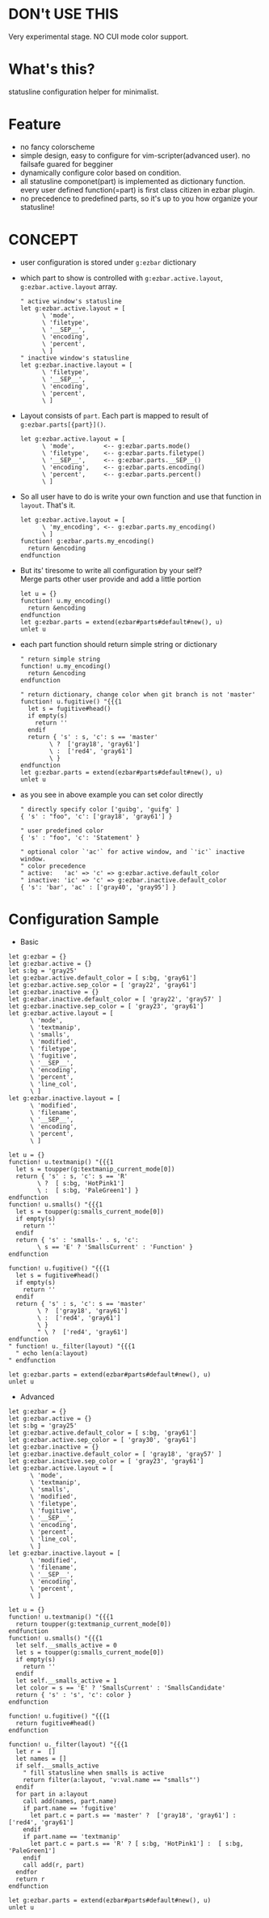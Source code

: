 # DON't USE THIS
Very experimental stage.
NO CUI mode color support.

# What's this?
statusline configuration helper for minimalist.

# Feature
* no fancy colorscheme
* simple design, easy to configure for vim-scripter(advanced user).
no failsafe guared for begginer
* dynamically configure color based on condition.
* all statusline componet(part) is implemented as dictionary function.
every user defined function(=part) is first class citizen in ezbar plugin.
* no precedence to predefined parts, so it's up to you how organize your statusline!

# CONCEPT
* user configuration is stored under `g:ezbar` dictionary
* which part to show is controlled with `g:ezbar.active.layout`, `g:ezbar.active.layout` array.
  ```Vim
  " active window's statusline
  let g:ezbar.active.layout = [
        \ 'mode',
        \ 'filetype',
        \ '__SEP__',
        \ 'encoding',
        \ 'percent',
        \ ]
  " inactive window's statusline
  let g:ezbar.inactive.layout = [
        \ 'filetype',
        \ '__SEP__',
        \ 'encoding',
        \ 'percent',
        \ ]
  ```

* Layout consists of `part`. Each part is mapped to result of `g:ezbar.parts[{part}]()`.
  ```Vim
  let g:ezbar.active.layout = [
        \ 'mode',        <-- g:ezbar.parts.mode()
        \ 'filetype',    <-- g:ezbar.parts.filetype() 
        \ '__SEP__',     <-- g:ezbar.parts.__SEP__() 
        \ 'encoding',    <-- g:ezbar.parts.encoding() 
        \ 'percent',     <-- g:ezbar.parts.percent() 
        \ ]
  ```

* So all user have to do is write your own function and use that function in `layout`. That's it.
  ```Vim
  let g:ezbar.active.layout = [
        \ 'my_encoding', <-- g:ezbar.parts.my_encoding()
        \ ]
  function! g:ezbar.parts.my_encoding()
    return &encoding
  endfunction
  ```

* But its' tiresome to write all configuration by your self?  
Merge parts other user provide and add a little portion
  ```Vim
  let u = {}
  function! u.my_encoding()
    return &encoding
  endfunction
  let g:ezbar.parts = extend(ezbar#parts#default#new(), u)
  unlet u
  ```

* each part function should return simple string or dictionary
  ```Vim
  " return simple string
  function! u.my_encoding()
    return &encoding
  endfunction

  " return dictionary, change color when git branch is not 'master'
  function! u.fugitive() "{{{1
    let s = fugitive#head()
    if empty(s)
      return ''
    endif
    return { 's' : s, 'c': s == 'master'
          \ ?  ['gray18', 'gray61']
          \ :  ['red4', 'gray61']
          \ }
  endfunction
  let g:ezbar.parts = extend(ezbar#parts#default#new(), u)
  unlet u
  ```

* as you see in above example you can set color directly
  ```Vim
  " directly specify color ['guibg', 'guifg' ]
  { 's' : "foo", 'c': ['gray18', 'gray61'] }

  " user predefined color
  { 's' : "foo", 'c': 'Statement' }

  " optional color `'ac'` for active window, and `'ic'` inactive window.
  " color precedence
  " active:   'ac' => 'c' => g:ezbar.active.default_color
  " inactive: 'ic' => 'c' => g:ezbar.inactive.default_color
  { 's': 'bar', 'ac' : ['gray40', 'gray95'] }
  ```

# Configuration Sample

* Basic
```Vim
let g:ezbar = {}
let g:ezbar.active = {}                      
let s:bg = 'gray25'
let g:ezbar.active.default_color = [ s:bg, 'gray61']
let g:ezbar.active.sep_color = [ 'gray22', 'gray61']
let g:ezbar.inactive = {}
let g:ezbar.inactive.default_color = [ 'gray22', 'gray57' ]
let g:ezbar.inactive.sep_color = [ 'gray23', 'gray61']
let g:ezbar.active.layout = [
      \ 'mode',
      \ 'textmanip',
      \ 'smalls',
      \ 'modified',
      \ 'filetype',
      \ 'fugitive',
      \ '__SEP__',
      \ 'encoding',
      \ 'percent',
      \ 'line_col',
      \ ]
let g:ezbar.inactive.layout = [
      \ 'modified',
      \ 'filename',
      \ '__SEP__',
      \ 'encoding',
      \ 'percent',
      \ ]

let u = {}
function! u.textmanip() "{{{1
  let s = toupper(g:textmanip_current_mode[0])
  return { 's' : s, 'c': s == 'R'
        \ ?  [ s:bg, 'HotPink1']
        \ :  [ s:bg, 'PaleGreen1'] }
endfunction
function! u.smalls() "{{{1
  let s = toupper(g:smalls_current_mode[0])
  if empty(s)
    return ''
  endif
  return { 's' : 'smalls-' . s, 'c':
        \ s == 'E' ? 'SmallsCurrent' : 'Function' }
endfunction

function! u.fugitive() "{{{1
  let s = fugitive#head()
  if empty(s)
    return ''
  endif
  return { 's' : s, 'c': s == 'master'
        \ ?  ['gray18', 'gray61']
        \ :  ['red4', 'gray61']
        \ }
        " \ ?  ['red4', 'gray61']
endfunction
" function! u._filter(layout) "{{{1
  " echo len(a:layout)
" endfunction

let g:ezbar.parts = extend(ezbar#parts#default#new(), u)
unlet u
```

* Advanced
```Vim
let g:ezbar = {}
let g:ezbar.active = {}                      
let s:bg = 'gray25'
let g:ezbar.active.default_color = [ s:bg, 'gray61']
let g:ezbar.active.sep_color = [ 'gray30', 'gray61']
let g:ezbar.inactive = {}
let g:ezbar.inactive.default_color = [ 'gray18', 'gray57' ]
let g:ezbar.inactive.sep_color = [ 'gray23', 'gray61']
let g:ezbar.active.layout = [
      \ 'mode',
      \ 'textmanip',
      \ 'smalls',
      \ 'modified',
      \ 'filetype',
      \ 'fugitive',
      \ '__SEP__',
      \ 'encoding',
      \ 'percent',
      \ 'line_col',
      \ ]
let g:ezbar.inactive.layout = [
      \ 'modified',
      \ 'filename',
      \ '__SEP__',
      \ 'encoding',
      \ 'percent',
      \ ]

let u = {}
function! u.textmanip() "{{{1
  return toupper(g:textmanip_current_mode[0])
endfunction
function! u.smalls() "{{{1
  let self.__smalls_active = 0
  let s = toupper(g:smalls_current_mode[0])
  if empty(s)
    return ''
  endif
  let self.__smalls_active = 1
  let color = s == 'E' ? 'SmallsCurrent' : 'SmallsCandidate'
  return { 's' : 's', 'c': color }
endfunction

function! u.fugitive() "{{{1
  return fugitive#head()
endfunction

function! u._filter(layout) "{{{1
  let r =  []
  let names = []
  if self.__smalls_active
    " fill statusline when smalls is active
    return filter(a:layout, 'v:val.name == "smalls"')
  endif
  for part in a:layout
    call add(names, part.name)
    if part.name == 'fugitive'
      let part.c = part.s == 'master' ?  ['gray18', 'gray61'] : ['red4', 'gray61']
    endif
    if part.name == 'textmanip'
      let part.c = part.s == 'R' ? [ s:bg, 'HotPink1'] :  [ s:bg, 'PaleGreen1']
    endif
    call add(r, part)
  endfor
  return r
endfunction

let g:ezbar.parts = extend(ezbar#parts#default#new(), u)
unlet u
```

